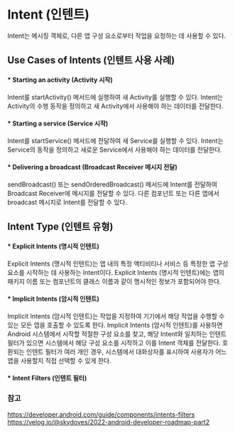 # Intent (인텐트)
Intent는 메시징 객체로, 다른 앱 구성 요소로부터 작업을 요청하는 데 사용할 수 있다. 
## Use Cases of Intents (인텐트 사용 사례)
#### * Starting an activity (Activity 시작)
Intent를 startActivity() 메서드에 실행하여 새 Activity를 실행할 수 있다. Intent는 Activity의 수행 동작을 정의하고 새 Activity에서 사용해야 하는 데이터를 전달한다.

#### * Starting a service (Service 시작)  
Intent를 startService() 메서드에 전달하여 새 Service를 실행할 수 있다. Intent는 Service의 동작을 정의하고 새로운 Service에서 사용해야 하는 데이터를 전달한다.

#### * Delivering a broadcast (Broadcast Receiver 메시지 전달)   
sendBroadcast() 또는 sendOrderedBroadcast() 메서드에 Intent를 전달하여 Broadcast Receiver에 메시지를 전달할 수 있다. 다른 컴포넌트 또는 다른 앱에서 broadcast 메시지로 Intent를 전달할 수 있다.

## Intent Type (인텐트 유형)
#### * Explicit Intents (명시적 인텐트)   
Explicit Intents (명시적 인텐트)는 앱 내의 특정 액티비티나 서비스 등 특정한 앱 구성 요소를 시작하는 데 사용하는 Intent이다. Explicit Intents (명시적 인텐트)에는 앱의 패키지 이름 또는 컴포넌트의 클래스 이름과 같이 명시적인 정보가 포함되어야 한다.

#### * Implicit Intents (암시적 인텐트)    
Implicit Intents (암시적 인텐트)는 작업을 지정하여 기기에서 해당 작업을 수행할 수 있는 모든 앱을 호출할 수 있도록 한다. Implicit Intents (암시적 인텐트)를 사용하면 Android 시스템에서 시작할 적절한 구성 요소를 찾고, 해당 Intent와 일치하는 인텐트 필터가 있으면 시스템에서 해당 구성 요소를 시작하고 이를 Intent 객체를 전달한다. 호환되는 인텐트 필터가 여러 개인 경우, 시스템에서 대화상자를 표시하여 사용자가 어느 앱을 사용할지 직접 선택할 수 있게 한다.
 
#### * Intent Filters (인텐트 필터)   


### 참고
https://developer.android.com/guide/components/intents-filters   
https://velog.io/@skydoves/2022-android-developer-roadmap-part2   
